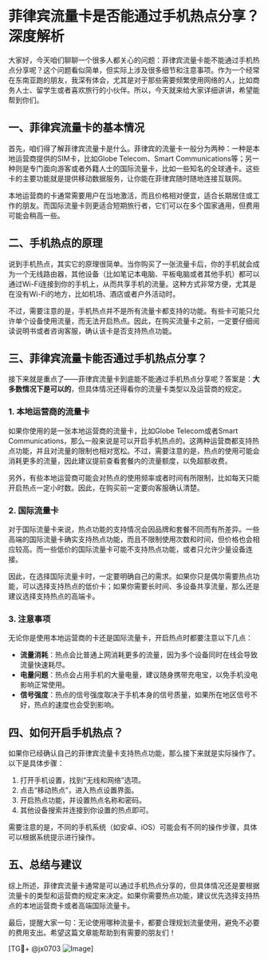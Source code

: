 # 菲律宾流量卡是否能通过手机热点分享？深度解析

大家好，今天咱们聊聊一个很多人都关心的问题：菲律宾流量卡能不能通过手机热点分享呢？这个问题看似简单，但实际上涉及很多细节和注意事项。作为一个经常在东南亚跑的朋友，我深有体会，尤其是对于那些需要频繁使用网络的人，比如商务人士、留学生或者喜欢旅行的小伙伴。所以，今天就来给大家详细讲讲，希望能帮到你们。

## 一、菲律宾流量卡的基本情况

首先，咱们得了解菲律宾流量卡是什么。菲律宾的流量卡一般分为两种：一种是本地运营商提供的SIM卡，比如Globe Telecom、Smart Communications等；另一种则是专门面向游客或者外籍人士的国际流量卡，比如一些知名的全球通卡。这些卡的主要功能就是提供移动数据服务，让你能在菲律宾随时随地连接互联网。

本地运营商的卡通常需要用户在当地激活，而且价格相对便宜，适合长期居住或工作的朋友。而国际流量卡则更适合短期旅行者，它们可以在多个国家通用，但费用可能会稍高一些。

## 二、手机热点的原理

说到手机热点，其实它的原理很简单。当你购买了一张流量卡后，你的手机就会成为一个无线路由器，其他设备（比如笔记本电脑、平板电脑或者其他手机）都可以通过Wi-Fi连接到你的手机上，从而共享手机的流量。这种方式非常方便，尤其是在没有Wi-Fi的地方，比如机场、酒店或者户外活动时。

不过，需要注意的是，手机热点并不是所有流量卡都支持的功能。有些卡可能只允许单个设备使用流量，而无法开启热点。因此，在购买流量卡之前，一定要仔细阅读说明书或者咨询客服，确认该卡是否支持热点功能。

## 三、菲律宾流量卡能否通过手机热点分享？

接下来就是重点了——菲律宾流量卡到底能不能通过手机热点分享呢？答案是：**大多数情况下是可以的**，但具体情况还得看你的流量卡类型以及运营商的规定。

### 1. 本地运营商的流量卡

如果你使用的是一张本地运营商的流量卡，比如Globe Telecom或者Smart Communications，那么一般来说是可以开启手机热点的。这两种运营商都支持热点功能，并且对流量的限制也相对宽松。不过，需要注意的是，热点的使用可能会消耗更多的流量，因此建议提前查看套餐内的流量额度，以免超额收费。

另外，有些本地运营商可能会对热点的使用频率或者时间有所限制，比如每天只能开启热点一定小时数。因此，在购买前一定要向客服确认清楚。

### 2. 国际流量卡

对于国际流量卡来说，热点功能的支持情况会因品牌和套餐不同而有所差异。一些高端的国际流量卡确实支持热点功能，而且不限制使用次数和时间，但价格也会相应较高。而一些低价的国际流量卡可能不支持热点功能，或者只允许少量设备连接。

因此，在选择国际流量卡时，一定要明确自己的需求。如果你只是偶尔需要热点功能，可以选择支持热点的低价卡；如果你需要长时间、多设备共享流量，那么还是建议选择支持热点的高端卡。

### 3. 注意事项

无论你是使用本地运营商的卡还是国际流量卡，开启热点时都要注意以下几点：

- **流量消耗**：热点会比普通上网消耗更多的流量，因为多个设备同时在线会导致流量快速耗尽。
- **电量问题**：热点会占用手机的大量电量，建议随身携带充电宝，以免手机没电影响正常使用。
- **信号强度**：热点的信号强度取决于手机本身的信号质量，如果所在地区信号不好，热点的速度也会受到影响。

## 四、如何开启手机热点？

如果你已经确认自己的菲律宾流量卡支持热点功能，那么接下来就是实际操作了。以下是具体步骤：

1. 打开手机设置，找到“无线和网络”选项。
2. 点击“移动热点”，进入热点设置界面。
3. 开启热点功能，并设置热点名称和密码。
4. 其他设备搜索并连接到你设置的热点即可。

需要注意的是，不同的手机系统（如安卓、iOS）可能会有不同的操作步骤，具体可以根据系统提示进行操作。

## 五、总结与建议

综上所述，菲律宾流量卡通常是可以通过手机热点分享的，但具体情况还是要根据流量卡的类型和运营商的规定来决定。如果你需要热点功能，建议优先选择支持热点的本地运营商卡或者高端国际流量卡。

最后，提醒大家一句：无论使用哪种流量卡，都要合理规划流量使用，避免不必要的费用支出。希望这篇文章能帮助到有需要的朋友们！

[TG💪+ @jx0703 ![Image](https://github.com/user-attachments/assets/dbca1d08-cadb-493c-b0ec-ad6f7a83f270)]